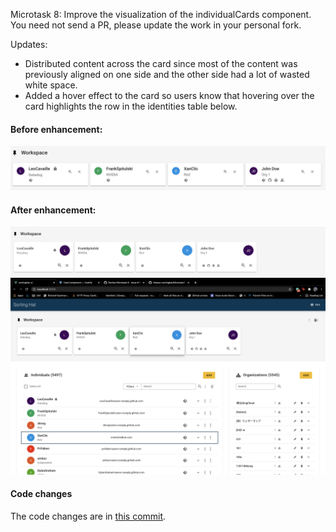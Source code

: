 Microtask 8:
Improve the visualization of the individualCards component. You need not send a PR, please update the work in your personal fork.

Updates:
- Distributed content across the card since most of the content was previously aligned on one side and the other side had a lot of wasted white space.
- Added a hover effect to the card so users know that hovering over the card highlights the row in the identities table below.
#### Before enhancement:

![Before change](https://github.com/Rashmi-K-A/chaoss-sortinghat/blob/master/assets/before_change.png)


#### After enhancement:

![After change](https://github.com/Rashmi-K-A/chaoss-sortinghat/blob/master/assets/after_change.png)
![After change full](https://github.com/Rashmi-K-A/chaoss-sortinghat/blob/master/assets/after_change_full.png)

#### Code changes
The code changes are in [this commit](https://github.com/Rashmi-K-A/grimoirelab-sortinghat/commit/c4b25b482630c81c39f01e60844dba857025e63d).